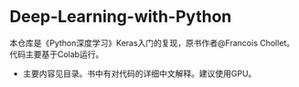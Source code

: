 # Deep-Learning-with-Python
本仓库是《Python深度学习》Keras入门的复现，原书作者@Francois Chollet。代码主要基于Colab运行。
- 主要内容见目录。书中有对代码的详细中文解释。建议使用GPU。
